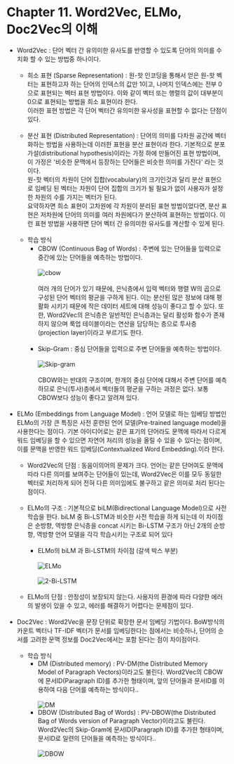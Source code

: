 # Chapter 11. Word2Vec, ELMo, Doc2Vec의 이해

- Word2Vec : 단어 벡터 간 유의미한 유사도를 반영할 수 있도록 단어의 의미를 수치화 할 수 있는 방법중 하나이다.<br><br>
  - 희소 표현 (Sparse Representation) : 원-핫 인코딩을 통해서 얻은 원-핫 벡터는 표현하고자 하는 단어의 인덱스의 값만 1이고, 나머지 인덱스에는 전부 0으로 표현되는 벡터 표현 방법이다. 이와 같이 벡터 또는 행렬의 값이 대부분이 0으로 표현되는 방법을 희소 표현이라 한다.<br>
이러한 표현 방법은 각 단어 벡터간 유의미한 유사성을 표현할 수 없다는 단점이 있다.<br><br>
  - 분산 표현 (Distributed Representation) : 단어의 의미를 다차원 공간에 벡터화하는 방법을 사용하는데 이러한 표현을 분산 표현이라 한다. 기본적으로 분포 가설(distributional hypothesis)이라는 가정 하에 만들어진 표현 방법이며, 이 가정은 '비슷한 문맥에서 등장하는 단어들은 비슷한 의미를 가진다' 라는 것이다.<br>
원-핫 벡터의 차원이 단어 집합(vocabulary)의 크기인것과 달리 분산 표현으로 임베딩 된 벡터는 차원이 단어 집합의 크기가 될 필요가 없이 사용자가 설정한 차원의 수를 가지는 벡터가 된다.<br>
요약하자면 희소 표현이 고차원에 각 차원이 분리된 표현 방법이었다면, 분산 표현은 저차원에 단어의 의미를 여러 차원에다가 분산하여 표현하는 방법이다. 이런 표현 방법을 사용하면 단어 벡터 간 유의미한 유사도를 계산할 수 있게 된다.<br><br>
  - 학습 방식
    - CBOW (Continuous Bag of Words) : 주변에 있는 단어들을 입력으로 중간에 있는 단어들을 예측하는 방법이다.<br><br>
    ![cbow](https://user-images.githubusercontent.com/86700191/174987777-a32389f2-151a-4e28-993e-371c14426359.PNG)
    <br><br>
    여러 개의 단어가 있기 때문에, 은닉층에서 입력 벡터와 행렬 W의 곱으로 구성된 단어 벡터의 평균을 구하게 된다. 이는 분산된 많은 정보에 대해 평활화 시키기 때문에 작은 데이터 세트에 대해 성능이 좋다고 할 수 있다. 
    또한, Word2Vec의 은닉층은 일반적인 은닉층과는 달리 활성화 함수가 존재하지 않으며 룩업 테이블이라는 연산을 담당하는 층으로 투사층(projection layer)이라고 부르기도 한다.<br><br>
    - Skip-Gram : 중심 단어들을 입력으로 주변 단어들을 예측하는 방법이다.<br><br>
    ![Skip-gram](https://user-images.githubusercontent.com/86700191/174987771-8d11d67c-5860-4288-ab65-cb7d67b83d1b.png)
    <br><br>
    CBOW와는 반대의 구조이며, 한개의 중심 단어에 대해서 주변 단어를 예측하므로 은닉(투사)층에서 벡터들의 평균을 구하는 과정은 없다. 보통 CBOW보다 성능이 좋다고 알려져 있다.
<br><br>
- ELMo (Embeddings from Language Model) : 언어 모델로 하는 임베딩 방법인 ELMo의 가장 큰 특징은 사전 훈련된 언어 모델(Pre-trained language model)을 사용한다는 점이다. 기본 아이디어로는 같은 표기의 단어라도 문맥에 따라서 다르게 워드 임베딩을 할 수 있으면 자연어 처리의 성능을 올릴 수 있을 수 있다는 점이며, 이를 문맥을 반영한 워드 임베딩(Contextualized Word Embedding).이라 한다. <br><br>
  - Word2Vec의 단점 : 동음이의어의 문제가 크다. 언어는 같은 단어여도 문맥에 따라 다른 의미를 보여주는 단어들이 있는데, Word2Vec은 이를 모두 동일한 벡터로 처리하게 되어 전혀 다른 의미임에도 불구하고 같은 의미로 처리 된다는 점이다.<br><br>
  - ELMo의 구조 : 기본적으로 biLM(Bidirectional Language Model)으로 사전 학습을 한다. biLM 중 Bi-LSTM과 비슷한 사전 학습을 하게 되는데 이 차이점은 순방향, 역방향 은닉층을 concat 시키는 Bi-LSTM 구조가 아닌 2개의 순방향, 역방향 언어 모델을 각각 학습시키는 구조로 되어 있다<br><br>
    - ELMo의 biLM 과 Bi-LSTM의 차이점 (갈색 박스 부분)<br><br>
    ![ELMo](https://user-images.githubusercontent.com/86700191/175290222-7a710323-8e1c-4a1c-9de8-a76303dcbeb0.PNG)
    <br><br>
    ![2-Bi-LSTM](https://user-images.githubusercontent.com/86700191/175290282-094bd908-685a-4c89-880b-7169689ae9dc.png)
    <br><br>
  - ELMo의 단점 : 안정성이 보장되지 않는다. 사용자의 환경에 따라 다양한 에러의 발생이 있을 수 있고, 에러를 해결하기 어렵다는 문제점이 있다. 
<br><br>
- Doc2Vec : Word2Vec을 문장 단위로 확장한 문서 임베딩 기법이다. BoW방식의 카운트 벡터나 TF-IDF 벡터가 문서를 임베딩한다는 점에서는 비슷하나, 단어의 순서를 고려한 문맥 정보를 Doc2Vec에서는 포함 된다는 점이 차이점이다.<br><br>
  - 학습 방식
    - DM (Distributed memory) : PV-DM(the Distributed Memory Model of Paragraph Vectors)이라고도 불린다. Word2Vec의 CBOW에 문서ID(Paragraph ID)를 추가한 형태이며, 앞의 단어들과 문서ID를 이용하여 다음 단어를 예측하는 방식이다..<br><br>
    ![DM](https://user-images.githubusercontent.com/86700191/175773751-cef4a53c-f039-4955-a48e-d5b62a331048.PNG)
    - DBOW (Distributed Bag of Words) : PV-DBOW(the Distributed Bag of Words version of Paragraph Vector)이라고도 불린다. Word2Vec의 Skip-Gram에 문서ID(Paragraph ID)를 추가한 형태이며, 문서ID로 일련의 단어들을 예측하는 방식이다..<br><br>
    ![DBOW](https://user-images.githubusercontent.com/86700191/175773753-64da7127-60c1-4bef-a9bf-baa505f77aec.PNG)